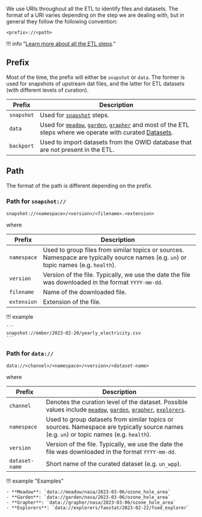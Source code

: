 We use URIs throughout all the ETL to identify files and datasets. The format of a URI varies depending on the step we are dealing with, but in general they follow the following convention:

```
<prefix>://<path>
```

!!! info "[Learn more about all the ETL steps](../../workflow/)."

## Prefix

Most of the time, the prefix will either be `snapshot` or `data`. The former is used for snapshots of upstream dat files, and the latter for ETL datasets (with different levels of curation).

| Prefix     | Description                                                                                                                                                                                                                              |
| ---------- | ---------------------------------------------------------------------------------------------------------------------------------------------------------------------------------------------------------------------------------------- |
| `snapshot` | Used for [`snapshot`](../../workflow/#snapshot) steps.                                                                                                                                                                                   |
| `data`     | Used for [`meadow`](../../workflow/#meadow), [`garden`](../../workflow/#garden), [`grapher`](../../workflow/#grapher) and most of the ETL steps where we operate with curated [Datasets](../common-format/#datasets-owidcatalogdataset). |
| `backport` | Used to import datasets from the OWID database that are not present in the ETL.                                                                                                                                                          |

## Path

The format of the path is different depending on the prefix.

### Path for `snapshot://`

```
snapshot://<namespace>/<version>/<filename>.<extension>
```

where

| Prefix      | Description                                                                                                                          |
| ----------- | ------------------------------------------------------------------------------------------------------------------------------------ |
| `namespace` | Used to group files from similar topics or sources. Namespace are typically source names (e.g. `un`) or topic names (e.g. `health`). |
| `version`   | Version of the file. Typically, we use the date the file was downloaded in the format `YYYY-mm-dd`.                                  |
| `filename`  | Name of the downloaded file.                                                                                                         |
| `extension` | Extension of the file.                                                                                                               |

!!! example

    ```
    snapshot://ember/2023-02-20/yearly_electricity.csv
    ```

### Path for `data://`

```
data://<channel>/<namespace>/<version>/<dataset-name>
```

where

| Prefix         | Description                                                                                                                                                                                                                        |
| -------------- | ---------------------------------------------------------------------------------------------------------------------------------------------------------------------------------------------------------------------------------- |
| `channel`      | Denotes the curation level of the dataset. Possible values include [`meadow`](../../workflow#meadow), [`garden`](../../workflow#garden), [`grapher`](../../workflow#grapher), [`explorers`](../../workflow/other-steps#explorers). |
| `namespace`    | Used to group datasets from similar topics or sources. Namespace are typically source names (e.g. `un`) or topic names (e.g. `health`).                                                                                            |
| `version`      | Version of the file. Typically, we use the date the file was downloaded in the format `YYYY-mm-dd`.                                                                                                                                |
| `dataset-name` | Short name of the curated dataset (e.g. `un_wpp`).                                                                                                                                                                                 |

!!! example "Examples"

    - **Meadow**: `data://meadow/nasa/2023-03-06/ozone_hole_area`
    - **Garden**: `data://garden/nasa/2023-03-06/ozone_hole_area`
    - **Grapher**: `data://grapher/nasa/2023-03-06/ozone_hole_area`
    - **Explorers**: `data://explorers/faostat/2023-02-22/food_explorer`
